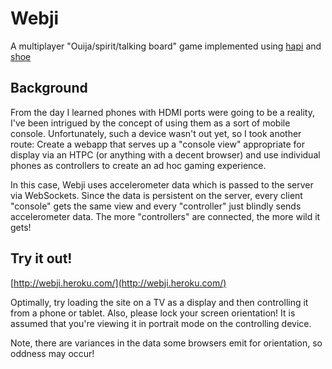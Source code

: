 Webji
=====

A multiplayer "Ouija/spirit/talking board" game implemented using [hapi](https://github.com/spumko/hapi) and [shoe](https://github.com/substack/shoe)

Background
----------

From the day I learned phones with HDMI ports were going to be a reality, I've been intrigued by the concept of using them as a sort of mobile console. Unfortunately, such a device wasn't out yet, so I took another route: Create a webapp that serves up a "console view" appropriate for display via an HTPC (or anything with a decent browser) and use individual phones as controllers to create an ad hoc gaming experience.

In this case, Webji uses accelerometer data which is passed to the server via WebSockets. Since the data is persistent on the server, every client "console" gets the same view and every "controller" just blindly sends accelerometer data. The more "controllers" are connected, the more wild it gets!

Try it out!
-----

[http://webji.heroku.com/](http://webji.heroku.com/)

Optimally, try loading the site on a TV as a display and then controlling it from a phone or tablet. Also, please lock your screen orientation! It is assumed that you're viewing it in portrait mode on the controlling device. 

Note, there are variances in the data some browsers emit for orientation, so oddness may occur!
